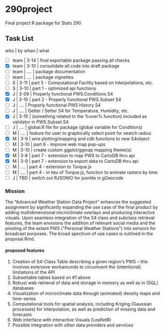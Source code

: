 # 290project
Final project R package for Stats 290

## Task List
 who | by when | what

- [ ] team | 3-14 | final exportable package passing all checks
- [x] team | 3-10 | consolidate all code into draft package
- [ ] team | .... | package documentation
- [ ] team | .... | package vignettes
- [ ] S    | 3-11 | part 5 - Computational Facility based on Interpolations, etc.
- [ ] S    | 3-10 | part 1 - optimized api functions
- [x] J    | 3-09 | Properly functional PWS.Conditions S4
- [x] J    | 3-10 | part 2 - Properly functional PWS.Subset S4
- [ ] J    | .... | Properly functional PWS History S4
- [ ] J    | .... | Getter / Setter S4 for Temperature, Humidity, etc.
- [x] J    | 3-10 | (something related to the %over% function) included as validator in PWS.Subset.S4
- [ ] J    | .... | global.R file for package (global variable for Conditions)
- [ ] M    | .... | feature for user to graphically select point for search radius
- [x] M    | 3-9 | wire plotting/mapping and cdb functions to new S4object
- [ ] M    | 3-10 | part 6 - improve web map pop-ups
- [ ] M    | 3-10 | create custom ggplot/ggmap mapping theme(s)
- [x] M    | 3-8 | part 7 - extension to map PWS to CartoDB thru api
- [x] M    | 3-9 | part 7 - extension to export data to CartoDB thru api
- [ ] M    | .... | part 4 - extension to Torque.js
- [ ] M    | .... | part 4 - in lieu of Torque.js, function to animate rasters by time
- [ ] J    | TBD | switch out RJSONIO for jsonlite in gGeocode 

### Mission
The "Advanced Weather Station Data Project" enhances the suggested assignment by significantly expanding the use case of the final product by adding multidimensional microclimate overlays and producing interactive visuals.  Upon seamless integration of the S4 class and subclass retrieval features, the team envisions the addition of relevant social media and the pivoting of the extant PWS ("Personal Weather Stations") into sensors for broadcast purposes.  The broad spectrum of use cases is outlined in the proposal.Rmd.

#### proposed features

 1. Creation of S4-Class Table describing a given region's PWS – this involves extensive workarounds to circumvent the (intentional)   limitations of the API
 2. Subsettable tables based on #1 above
 3. Robust web retrieval of data and storage in memory as well as in (SQL) databases
 4. Visualization of microclimate data through (animated) density maps and time-series
 5. Computational tools for spatial analysis, including Kriging (Gaussian processes) for interpolation, as well as prediction of missing data and forecasts
 6. Web interface with interactive Visuals (LeafletR)
 7. Possible integration with other data providers and services
